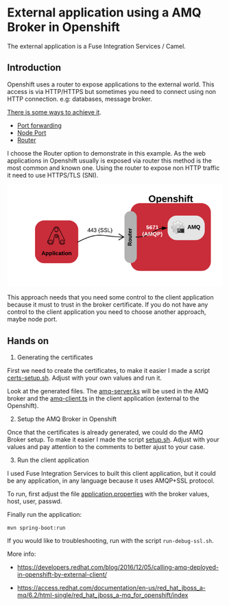 # External application using a AMQ Broker in Openshift

The external application is a Fuse Integration Services / Camel.

## Introduction

Openshift uses a router to expose applications to the external world. This access is via HTTP/HTTPS 
but sometimes you need to connect using non HTTP connection. e.g: databases, message broker.

[There is some ways to achieve it](https://docs.openshift.com/container-platform/latest/dev_guide/expose_service/index.html).

* [Port forwarding](https://docs.openshift.com/container-platform/latest/dev_guide/port_forwarding.html)
* [Node Port](https://docs.openshift.com/container-platform/latest/dev_guide/expose_service/expose_internal_ip_nodeport.html)
* [Router](https://docs.openshift.com/container-platform/latest/dev_guide/expose_service/expose_internal_ip_router.html#getting-traffic-into-cluster-router)

I choose the Router option to demonstrate in this example. As the web applications in Openshift usually is exposed via router 
this method is the most common and known one. Using the router to expose non HTTP traffic it need to use HTTPS/TLS (SNI).

![External Application communication with AMQ Broker in Openshift via Router](./amqp-openshift.png)

This approach needs that you need some control to the client application because it must to trust in the 
broker certificate. If you do not have any control to the client application you need to choose another approach, maybe 
node port.

## Hands on

1) Generating the certificates

First we need to create the certificates, to make it easier I made a script [certs-setup.sh](./openshift-setup/certs-setup.sh). Adjust with your own values and run it.
    
Look at the generated files. The [amq-server.ks](openshift-setup/amq-server.ks) will be used in the AMQ broker and the [amq-client.ts](openshift-setup/amq-client.ts)
in the client application (external to the Openshift).

2) Setup the AMQ Broker in Openshift

Once that the certificates is already generated, we could do the AMQ Broker setup. To make it easier I made the script [setup.sh](./openshift-setup/setup.sh). Adjust with your values and pay attention to the comments to better ajust to your case.

3) Run the client application 

I used Fuse Integration Services to built this client application, but it could be any application, in any language because it uses AMQP+SSL protocol.

To run, first adjust the file [application.properties](src/resources/application.properties) with the broker values, host, user, passwd.

Finally run the application: 

    mvn spring-boot:run

If you would like to troubleshooting, run with the script `run-debug-ssl.sh`.

More info: 

* https://developers.redhat.com/blog/2016/12/05/calling-amq-deployed-in-openshift-by-external-client/

* https://access.redhat.com/documentation/en-us/red_hat_jboss_a-mq/6.2/html-single/red_hat_jboss_a-mq_for_openshift/index

